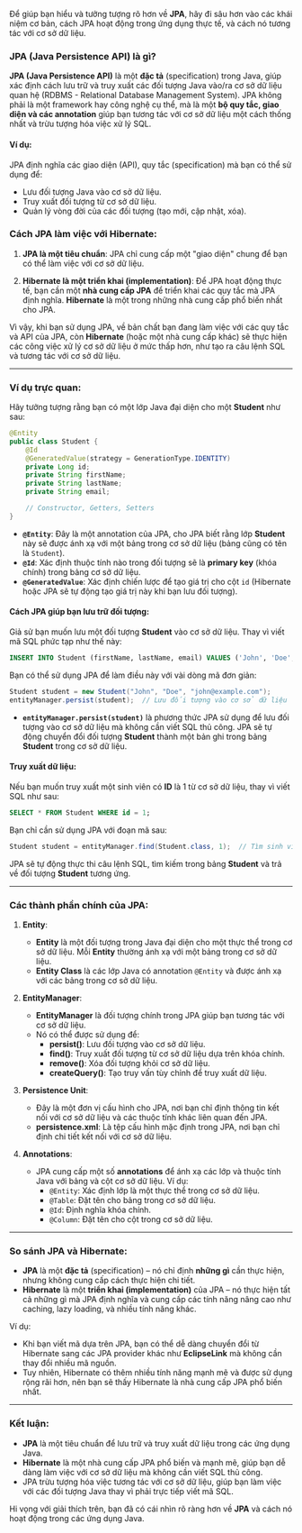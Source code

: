 Để giúp bạn hiểu và tưởng tượng rõ hơn về **JPA**, hãy đi sâu hơn vào các khái niệm cơ bản, cách JPA hoạt động trong ứng dụng thực tế, và cách nó tương tác với cơ sở dữ liệu.

### JPA (Java Persistence API) là gì?

**JPA (Java Persistence API)** là một **đặc tả** (specification) trong Java, giúp xác định cách lưu trữ và truy xuất các đối tượng Java vào/ra cơ sở dữ liệu quan hệ (RDBMS - Relational Database Management System). JPA không phải là một framework hay công nghệ cụ thể, mà là một **bộ quy tắc, giao diện và các annotation** giúp bạn tương tác với cơ sở dữ liệu một cách thống nhất và trừu tượng hóa việc xử lý SQL.

#### Ví dụ:
JPA định nghĩa các giao diện (API), quy tắc (specification) mà bạn có thể sử dụng để:
- Lưu đối tượng Java vào cơ sở dữ liệu.
- Truy xuất đối tượng từ cơ sở dữ liệu.
- Quản lý vòng đời của các đối tượng (tạo mới, cập nhật, xóa).

### Cách JPA làm việc với Hibernate:

1. **JPA là một tiêu chuẩn**: JPA chỉ cung cấp một "giao diện" chung để bạn có thể làm việc với cơ sở dữ liệu.
   
2. **Hibernate là một triển khai (implementation)**: Để JPA hoạt động thực tế, bạn cần một **nhà cung cấp JPA** để triển khai các quy tắc mà JPA định nghĩa. **Hibernate** là một trong những nhà cung cấp phổ biến nhất cho JPA.

Vì vậy, khi bạn sử dụng JPA, về bản chất bạn đang làm việc với các quy tắc và API của JPA, còn **Hibernate** (hoặc một nhà cung cấp khác) sẽ thực hiện các công việc xử lý cơ sở dữ liệu ở mức thấp hơn, như tạo ra câu lệnh SQL và tương tác với cơ sở dữ liệu.

---

### Ví dụ trực quan:

Hãy tưởng tượng rằng bạn có một lớp Java đại diện cho một **Student** như sau:

```java
@Entity
public class Student {
    @Id
    @GeneratedValue(strategy = GenerationType.IDENTITY)
    private Long id;
    private String firstName;
    private String lastName;
    private String email;

    // Constructor, Getters, Setters
}
```

- **`@Entity`**: Đây là một annotation của JPA, cho JPA biết rằng lớp **Student** này sẽ được ánh xạ với một bảng trong cơ sở dữ liệu (bảng cũng có tên là `Student`).
- **`@Id`**: Xác định thuộc tính nào trong đối tượng sẽ là **primary key** (khóa chính) trong bảng cơ sở dữ liệu.
- **`@GeneratedValue`**: Xác định chiến lược để tạo giá trị cho cột `id` (Hibernate hoặc JPA sẽ tự động tạo giá trị này khi bạn lưu đối tượng).

#### Cách JPA giúp bạn lưu trữ đối tượng:

Giả sử bạn muốn lưu một đối tượng **Student** vào cơ sở dữ liệu. Thay vì viết mã SQL phức tạp như thế này:

```sql
INSERT INTO Student (firstName, lastName, email) VALUES ('John', 'Doe', 'john@example.com');
```

Bạn có thể sử dụng JPA để làm điều này với vài dòng mã đơn giản:

```java
Student student = new Student("John", "Doe", "john@example.com");
entityManager.persist(student);  // Lưu đối tượng vào cơ sở dữ liệu
```

- **`entityManager.persist(student)`** là phương thức JPA sử dụng để lưu đối tượng vào cơ sở dữ liệu mà không cần viết SQL thủ công. JPA sẽ tự động chuyển đổi đối tượng **Student** thành một bản ghi trong bảng **Student** trong cơ sở dữ liệu.

#### Truy xuất dữ liệu:

Nếu bạn muốn truy xuất một sinh viên có **ID** là 1 từ cơ sở dữ liệu, thay vì viết SQL như sau:

```sql
SELECT * FROM Student WHERE id = 1;
```

Bạn chỉ cần sử dụng JPA với đoạn mã sau:

```java
Student student = entityManager.find(Student.class, 1);  // Tìm sinh viên có ID là 1
```

JPA sẽ tự động thực thi câu lệnh SQL, tìm kiếm trong bảng **Student** và trả về đối tượng **Student** tương ứng.

---

### Các thành phần chính của JPA:

1. **Entity**:
   - **Entity** là một đối tượng trong Java đại diện cho một thực thể trong cơ sở dữ liệu. Mỗi **Entity** thường ánh xạ với một bảng trong cơ sở dữ liệu.
   - **Entity Class** là các lớp Java có annotation `@Entity` và được ánh xạ với các bảng trong cơ sở dữ liệu.

2. **EntityManager**:
   - **EntityManager** là đối tượng chính trong JPA giúp bạn tương tác với cơ sở dữ liệu.
   - Nó có thể được sử dụng để:
     - **persist()**: Lưu đối tượng vào cơ sở dữ liệu.
     - **find()**: Truy xuất đối tượng từ cơ sở dữ liệu dựa trên khóa chính.
     - **remove()**: Xóa đối tượng khỏi cơ sở dữ liệu.
     - **createQuery()**: Tạo truy vấn tùy chỉnh để truy xuất dữ liệu.

3. **Persistence Unit**:
   - Đây là một đơn vị cấu hình cho JPA, nơi bạn chỉ định thông tin kết nối với cơ sở dữ liệu và các thuộc tính khác liên quan đến JPA.
   - **persistence.xml**: Là tệp cấu hình mặc định trong JPA, nơi bạn chỉ định chi tiết kết nối với cơ sở dữ liệu.

4. **Annotations**:
   - JPA cung cấp một số **annotations** để ánh xạ các lớp và thuộc tính Java với bảng và cột cơ sở dữ liệu. Ví dụ:
     - `@Entity`: Xác định lớp là một thực thể trong cơ sở dữ liệu.
     - `@Table`: Đặt tên cho bảng trong cơ sở dữ liệu.
     - `@Id`: Định nghĩa khóa chính.
     - `@Column`: Đặt tên cho cột trong cơ sở dữ liệu.

---

### So sánh JPA và Hibernate:

- **JPA** là một **đặc tả** (specification) – nó chỉ định **những gì** cần thực hiện, nhưng không cung cấp cách thực hiện chi tiết.
- **Hibernate** là một **triển khai (implementation)** của JPA – nó thực hiện tất cả những gì mà JPA định nghĩa và cung cấp các tính năng nâng cao như caching, lazy loading, và nhiều tính năng khác.

Ví dụ:
- Khi bạn viết mã dựa trên JPA, bạn có thể dễ dàng chuyển đổi từ Hibernate sang các JPA provider khác như **EclipseLink** mà không cần thay đổi nhiều mã nguồn.
- Tuy nhiên, Hibernate có thêm nhiều tính năng mạnh mẽ và được sử dụng rộng rãi hơn, nên bạn sẽ thấy Hibernate là nhà cung cấp JPA phổ biến nhất.

---

### Kết luận:

- **JPA** là một tiêu chuẩn để lưu trữ và truy xuất dữ liệu trong các ứng dụng Java.
- **Hibernate** là một nhà cung cấp JPA phổ biến và mạnh mẽ, giúp bạn dễ dàng làm việc với cơ sở dữ liệu mà không cần viết SQL thủ công.
- JPA trừu tượng hóa việc tương tác với cơ sở dữ liệu, giúp bạn làm việc với các đối tượng Java thay vì phải trực tiếp viết mã SQL.

Hi vọng với giải thích trên, bạn đã có cái nhìn rõ ràng hơn về **JPA** và cách nó hoạt động trong các ứng dụng Java.
